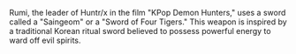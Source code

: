 Rumi, the leader of Huntr/x in the film "KPop Demon Hunters," uses a sword called a "Saingeom" or a "Sword of Four Tigers." This weapon is inspired by a traditional Korean ritual sword believed to possess powerful energy to ward off evil spirits.